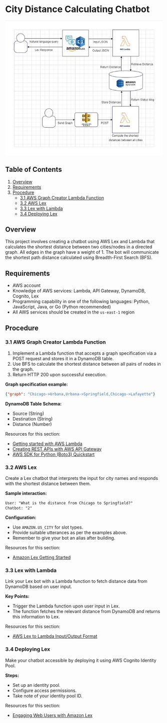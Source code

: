 # City Distance Calculating Chatbot

![Process](Process.jpeg)
## Table of Contents
1. [Overview](#overview)
2. [Requirements](#requirements)
3. [Procedure](#procedure)
    - [3.1 AWS Graph Creator Lambda Function](#31-aws-graph-creator-lambda-function)
    - [3.2 AWS Lex](#32-aws-lex)
    - [3.3 Lex with Lambda](#33-lex-with-lambda)
    - [3.4 Deploying Lex](#34-deploying-lex)

## Overview
This project involves creating a chatbot using AWS Lex and Lambda that calculates the shortest distance between two cities/nodes in a directed graph. All edges in the graph have a weight of 1. The bot will communicate the shortest path distance calculated using Breadth-First Search (BFS).

## Requirements
* AWS account
* Knowledge of AWS services: Lambda, API Gateway, DynamoDB, Cognito, Lex
* Programming capability in one of the following languages: Python, JavaScript, Java, or Go (Python recommended)
* All AWS services should be created in the `us-east-1` region

## Procedure

### 3.1 AWS Graph Creator Lambda Function
1. Implement a Lambda function that accepts a graph specification via a POST request and stores it in a DynamoDB table.
2. Use BFS to calculate the shortest distance between all pairs of nodes in the graph.
3. Return HTTP 200 upon successful execution.

**Graph specification example:** 
```json
{"graph": "Chicago->Urbana,Urbana->Springfield,Chicago->Lafayette"}
```

**DynamoDB Table Schema:**
- Source (String)
- Destination (String)
- Distance (Number)

Resources for this section:
- [Getting started with AWS Lambda](https://docs.aws.amazon.com/lambda/latest/dg/getting-started.html)
- [Creating REST APIs with AWS API Gateway](https://docs.aws.amazon.com/apigateway/latest/developerguide/rest-api-develop.html)
- [AWS SDK for Python (Boto3) Quickstart](https://boto3.amazonaws.com/v1/documentation/api/latest/guide/quickstart.html)

### 3.2 AWS Lex
Create a Lex chatbot that interprets the input for city names and responds with the shortest distance between them.

**Sample interaction:**
```
User: "What is the distance from Chicago to Springfield?"
Chatbot: "2"
```

**Configuration:**
- Use `AMAZON.US_CITY` for slot types.
- Provide suitable utterances as per the examples above.
- Remember to give your bot an alias after building.

Resources for this section:
- [Amazon Lex Getting Started](https://docs.aws.amazon.com/lex/latest/dg/ex1-sch-appt.html)

### 3.3 Lex with Lambda
Link your Lex bot with a Lambda function to fetch distance data from DynamoDB based on user input.

**Key Points:**
- Trigger the Lambda function upon user input in Lex.
- The function fetches the relevant distance from DynamoDB and returns this information to Lex.

Resources for this section:
- [AWS Lex to Lambda Input/Output Format](https://docs.aws.amazon.com/lex/latest/dg/lambda-input-response-format.html)

### 3.4 Deploying Lex
Make your chatbot accessible by deploying it using AWS Cognito Identity Pool. 

**Steps:**
- Set up an identity pool.
- Configure access permissions.
- Take note of your identity pool ID.

Resources for this section:
- [Engaging Web Users with Amazon Lex](https://aws.amazon.com/blogs/machine-learning/greetings-visitor-engage-your-web-users-with-amazon-lex/)